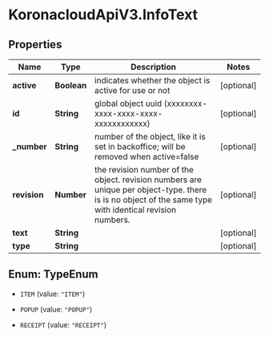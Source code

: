# KoronacloudApiV3.InfoText

## Properties
Name | Type | Description | Notes
------------ | ------------- | ------------- | -------------
**active** | **Boolean** | indicates whether the object is active for use or not | [optional] 
**id** | **String** | global object uuid (xxxxxxxx-xxxx-xxxx-xxxx-xxxxxxxxxxxx) | [optional] 
**_number** | **String** | number of the object, like it is set in backoffice; will be removed when active&#x3D;false | [optional] 
**revision** | **Number** | the revision number of the object. revision numbers are unique per object-type. there is is no object of the same type with identical revision numbers. | [optional] 
**text** | **String** |  | [optional] 
**type** | **String** |  | [optional] 


<a name="TypeEnum"></a>
## Enum: TypeEnum


* `ITEM` (value: `"ITEM"`)

* `POPUP` (value: `"POPUP"`)

* `RECEIPT` (value: `"RECEIPT"`)




